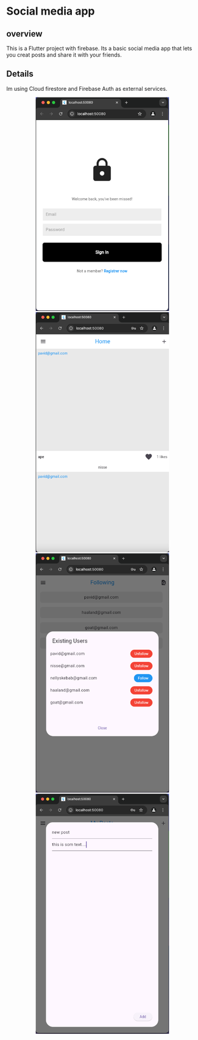 # Social media app

## overview

This is a Flutter project with firebase.
Its a basic social media app that lets you creat posts and share it with your friends.

## Details

Im using Cloud firestore and Firebase Auth as external services.

<p align="center">
  <img src="schreenshots/Screenshot 2024-09-28 at 11.36.08.png" width="350" title="hover text">
  <img src="schreenshots/Screenshot 2024-09-28 at 11.36.31.png" width="350" title="hover text">
  <img src="schreenshots/Screenshot 2024-09-28 at 11.36.49.png" width="350" title="hover text">
  <img src="schreenshots/Screenshot 2024-09-28 at 11.37.40.png" width="350" title="hover text">
  
</p>